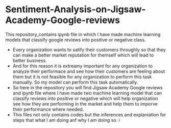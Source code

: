 # Sentiment-Analysis-on-Jigsaw-Academy-Google-reviews
This repository_contains ipynb file in which I have made machine learning models that classify google reviews into positive or negative class.
- Every organization wants to satify their customers throughly so that they can make a better market reputation for themself which will lead to better business.
- And for this reason it is extreamy important for any organization to analyze their performace and see how their customers are feeling about them but it is not feasible for any organization to perform this task manually. So my model can perform this task automatically.
- So here in the repository you will find Jigsaw Academy Google reviews and ipynb file where I have made two machine learning model that can classify reviews into positive or negative which will help organization see how they are performing in the market and help them to imporve their performance where needed.
- This files not only contains codes but the inferences and explaniation for steps that what I am doing anf why I am doing so.
i
